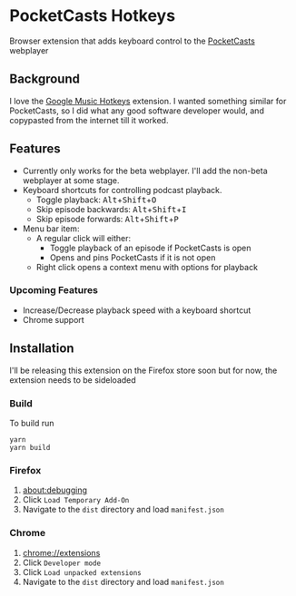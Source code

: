 # PocketCasts Hotkeys
Browser extension that adds keyboard control to the [PocketCasts](https://pocketcasts.com) webplayer

## Background

I love the [Google Music Hotkeys](https://github.com/lidel/google-music-hotkeys) extension. I wanted something similar for PocketCasts, so I did what any good software developer would, and copypasted from the internet till it worked.

## Features

- Currently only works for the beta webplayer. I'll add the non-beta webplayer at some stage.
- Keyboard shortcuts for controlling podcast playback.
  - Toggle playback: <kbd>Alt</kbd>+<kbd>Shift</kbd>+<kbd>O</kbd>
  - Skip episode backwards: <kbd>Alt</kbd>+<kbd>Shift</kbd>+<kbd>I</kbd>
  - Skip episode forwards: <kbd>Alt</kbd>+<kbd>Shift</kbd>+<kbd>P</kbd>
- Menu bar item:
  - A regular click will either:
    - Toggle playback of an episode if PocketCasts is open
    - Opens and pins PocketCasts if it is not open
  - Right click opens a context menu with options for playback

### Upcoming Features

- Increase/Decrease playback speed with a keyboard shortcut
- Chrome support

## Installation

I'll be releasing this extension on the Firefox store soon but for now, the extension needs to be sideloaded

### Build

To build run

```shell
yarn
yarn build
```

### Firefox

1. [about:debugging](about:debugging)
2. Click `Load Temporary Add-On`
3. Navigate to the `dist` directory and load `manifest.json`

### Chrome

1. [chrome://extensions](chrome://extensions)
2. Click `Developer mode`
3. Click `Load unpacked extensions`
4. Navigate to the `dist` directory and load `manifest.json`
